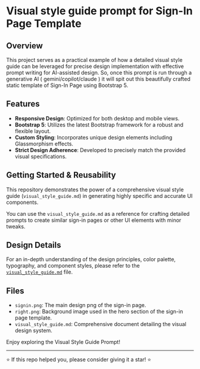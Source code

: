# Visual style guide prompt for Sign-In Page Template

## Overview
This project serves as a practical example of how a detailed visual style guide can be leveraged for precise design implementation with effective prompt writing for AI-assisted design. So, once this prompt is run through a generative AI ( gemini/copilot/claude ) it will spit out this beautifully crafted static template of Sign-In Page using Bootstrap 5.

## Features
-   **Responsive Design**: Optimized for both desktop and mobile views.
-   **Bootstrap 5**: Utilizes the latest Bootstrap framework for a robust and flexible layout.
-   **Custom Styling**: Incorporates unique design elements including Glassmorphism effects.
-   **Strict Design Adherence**: Developed to precisely match the provided visual specifications.

## Getting Started & Reusability
This repository demonstrates the power of a comprehensive visual style guide (`visual_style_guide.md`) in generating highly specific and accurate UI components. 

You can use the `visual_style_guide.md` as a reference for crafting detailed prompts to create similar sign-in pages or other UI elements with minor tweaks.

## Design Details
For an in-depth understanding of the design principles, color palette, typography, and component styles, please refer to the [`visual_style_guide.md`](visual_style_guide.md) file.

## Files
-   `signin.png`: The main design png of the sign-in page.
-   `right.png`: Background image used in the hero section of the sign-in page template.
-   `visual_style_guide.md`: Comprehensive document detailing the visual design system.

Enjoy exploring the Visual Style Guide Prompt!

---

⭐ If this repo helped you, please consider giving it a star! ⭐